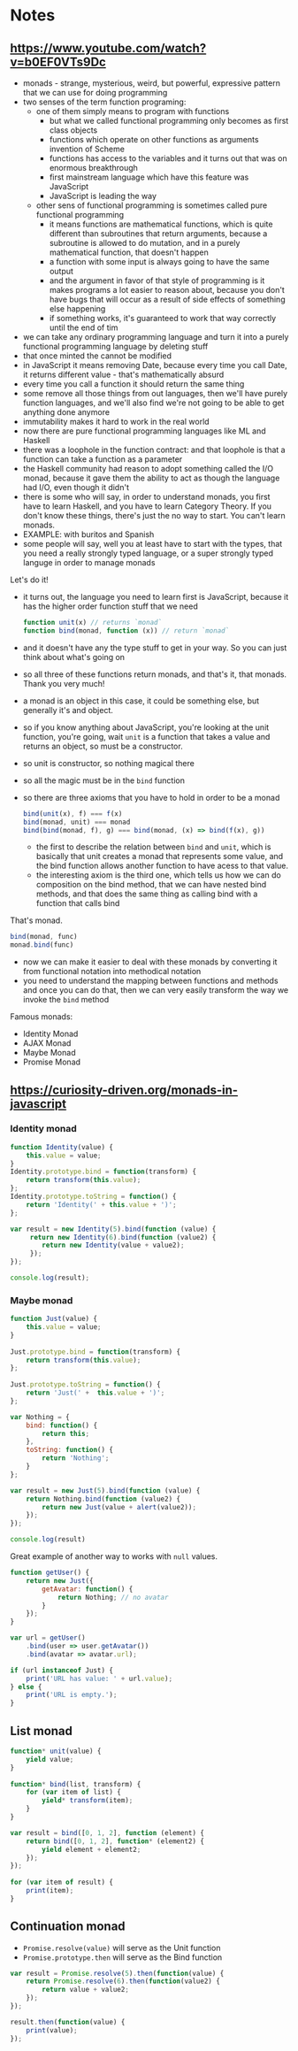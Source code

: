 # Notes

## https://www.youtube.com/watch?v=b0EF0VTs9Dc

- monads - strange, mysterious, weird, but powerful, expressive pattern that we can use for doing programming
- two senses of the term function programing:
    - one of them simply means to program with functions
        - but what we called functional programming only becomes as first class objects
        - functions which operate on other functions as arguments invention of Scheme
        - functions has access to the variables and it turns out that was on enormous breakthrough
        - first mainstream language which have this feature was JavaScript
        - JavaScript is leading the way
    - other sens of functional programming is sometimes called pure functional programming
        - it means functions are mathematical functions, which is quite different than subroutines that return arguments,
          because a subroutine is allowed to do mutation, and in a purely mathematical function, that doesn't happen
        - a function with some input is always going to have the same output
        - and the argument in favor of that style of programming is it makes programs a lot easier to reason about,
          because you don't have bugs that will occur as a result of side effects of something else happening
        - if something works, it's guaranteed to work that way correctly until the end of tim
- we can take any ordinary programming language and turn it into a purely functional programming language by deleting stuff
- that once minted the cannot be modified
- in JavaScript it means removing Date, because every time you call Date, it returns different value - that's mathematically absurd
- every time you call a function it should return the same thing
- some remove all those things from out languages, then we'll have purely function languages, and we'll also find
  we're not going to be able to get anything done anymore
- immutability makes it hard to work in the real world
- now there are pure functional programming languages like ML and Haskell
- there was a loophole in the function contract: and that loophole is that a function can take a function as a parameter
- the Haskell community had reason to adopt something called the I/O monad, because it gave them the ability to act 
  as though the language had I/O, even though it didn't
- there is some who will say, in order to understand monads, you first have to learn Haskell, and you have to learn
  Category Theory. If you don't know these things, there's just the no way to start. You can't learn monads.
- EXAMPLE: with buritos and Spanish
- some people will say, well you at least have to start with the types, that you need a really strongly typed language,
  or a super strongly typed languge in order to manage monads
 
Let's do it!
 
- it turns out, the language you need to learn first is JavaScript, because it has the higher order function stuff that we need

    ```javascript
    function unit(x) // returns `monad`
    function bind(monad, function (x)) // return `monad`
    ```

- and it doesn't have any the type stuff to get in your way. So you can just think about what's going on
- so all three of these functions return monads, and that's it, that monads. Thank you very much!
- a monad is an object in this case, it could be something else, but generally it's and object.
- so if you know anything about JavaScript, you're looking at the unit function, you're going, wait `unit` is a function
  that takes a value and returns an object, so must be a constructor.
- so unit is constructor, so nothing magical there
- so all the magic must be in the `bind` function
- so there are three axioms that you have to hold in order to be a monad

    ```javascript
    bind(unit(x), f) === f(x)
    bind(monad, unit) === monad
    bind(bind(monad, f), g) === bind(monad, (x) => bind(f(x), g))
    ```

  - the first to describe the relation between `bind` and `unit`, which is basically that unit creates a monad that
    represents some value, and the bind function allows another function to have acess to that value.
  - the interesting axiom is the third one, which tells us how we can do composition on the bind method, that we can
    have nested bind methods, and that does the same thing as calling bind with a function that calls bind
  
That's monad.

```javascript
bind(monad, func)
monad.bind(func)
```

- now we can make it easier to deal with these monads by converting it from functional notation into methodical notation
- you need to understand the mapping between functions and methods and once you can do that, 
  then we can very easily transform the way we invoke the `bind` method

Famous monads:

 * Identity Monad
 * AJAX Monad
 * Maybe Monad
 * Promise Monad

## https://curiosity-driven.org/monads-in-javascript

### Identity monad

```javascript
function Identity(value) {
    this.value = value;
}
Identity.prototype.bind = function(transform) {
    return transform(this.value);
};
Identity.prototype.toString = function() {
    return 'Identity(' + this.value + ')';
};
```

```javascript
var result = new Identity(5).bind(function (value) {
     return new Identity(6).bind(function (value2) {
        return new Identity(value + value2);
     });
});

console.log(result);
```

### Maybe monad

```javascript
function Just(value) {
    this.value = value;
}
​
Just.prototype.bind = function(transform) {
    return transform(this.value);
};
​
Just.prototype.toString = function() {
    return 'Just(' +  this.value + ')';
};
```

```javascript
var Nothing = {
    bind: function() {
        return this;
    },
    toString: function() {
        return 'Nothing';
    }
};
```

```javascript
var result = new Just(5).bind(function (value) {
    return Nothing.bind(function (value2) {
        return new Just(value + alert(value2));
    });
});

console.log(result)
```

Great example of another way to works with `null` values.

```javascript
function getUser() {
    return new Just({
        getAvatar: function() {
            return Nothing; // no avatar
        }
    });
}

var url = getUser()
    .bind(user => user.getAvatar())
    .bind(avatar => avatar.url);

if (url instanceof Just) {
    print('URL has value: ' + url.value);
} else {
    print('URL is empty.');
}
```

## List monad

```javascript
function* unit(value) {
    yield value;
}
​
function* bind(list, transform) {
    for (var item of list) {
        yield* transform(item);
    }
}
```

```javascript
var result = bind([0, 1, 2], function (element) {
    return bind([0, 1, 2], function* (element2) {
        yield element + element2;
    });
});
​
for (var item of result) {
    print(item);
}
```

## Continuation monad

* `Promise.resolve(value)` will serve as the Unit function
* `Promise.prototype.then` will serve as the Bind function

```javascript
var result = Promise.resolve(5).then(function(value) {
    return Promise.resolve(6).then(function(value2) {
        return value + value2;
    });
});

result.then(function(value) {
    print(value);
});
```
